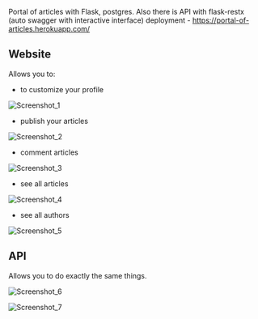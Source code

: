 Portal of articles with Flask, postgres. Also there is API with flask-restx (auto swagger with interactive interface)
deployment - https://portal-of-articles.herokuapp.com/


## Website

Allows you to:

* to customize your profile

![Screenshot_1](https://user-images.githubusercontent.com/67502319/140826665-6aed3fca-66aa-407e-bc6e-7785e9f00235.jpg)

* publish your articles

![Screenshot_2](https://user-images.githubusercontent.com/67502319/140826700-49a4ae9a-87bb-4160-999d-8c4e4b604e3f.jpg)

* comment articles

![Screenshot_3](https://user-images.githubusercontent.com/67502319/140826719-f03028cc-9381-47ee-a107-8a427aa00cc0.jpg)

* see all articles

![Screenshot_4](https://user-images.githubusercontent.com/67502319/140826729-96d4ce7b-38f8-4190-a6f0-cf0249adf1f0.jpg)

* see all authors

![Screenshot_5](https://user-images.githubusercontent.com/67502319/140826756-83146e43-27e0-4d18-8df0-e1da154f0c19.jpg)

## API

Allows you to do exactly the same things.

![Screenshot_6](https://user-images.githubusercontent.com/67502319/140826772-e25da38b-37e2-4eae-af71-4bad44a29722.jpg)

![Screenshot_7](https://user-images.githubusercontent.com/67502319/140826782-6104c639-e649-4da3-89f9-b6ba964a1f00.jpg)

